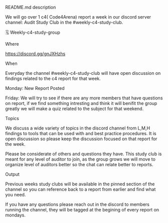 README.md
description




 We will go over 1 c4( Code4Arena) report a week in our discord server channel: Audit Study Club in the #weekly-c4-study-club.
 
 
🗓 Weekly-c4-study-group


Where


https://discord.gg/gnJXHzhs





When


Everyday the channel #weekly-c4-study-club will have open discussion on findings related to the c4 report for that week.

Monday: New Report Posted 

Friday: We will try to see if there are any more members that have questions on report, if we find something intresting and think it will benifit the group greatly we will make a quiz related to the subject for that weekend.




Topics



We discuss a wide variety of topics in the discord channel from L,M,H findings to tools that can be used with and best practice procedures. It is open discussion so please keep the discussion focused on that report for the week. 

Please be considerate of others and questions they have. This study club is meant for any level of auditor to join, as the group grows we will move to organize level of auditors better so the chat can relate better to reports.

Output



Previous weeks study clubs will be available in the pinned section of the channel so you can reference back to a report from earlier and find what you need.

If you have any questions please reach out in the discord to members running the channel, they will be tagged at the begining of every report on mondays.
